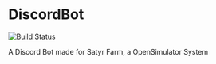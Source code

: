 # DiscordBot
[![Build Status](https://travis-ci.com/SatyrFarm/DiscordBot.svg?branch=master)](https://travis-ci.com/SatyrFarm/DiscordBot)

A Discord Bot made for Satyr Farm, a OpenSimulator System

